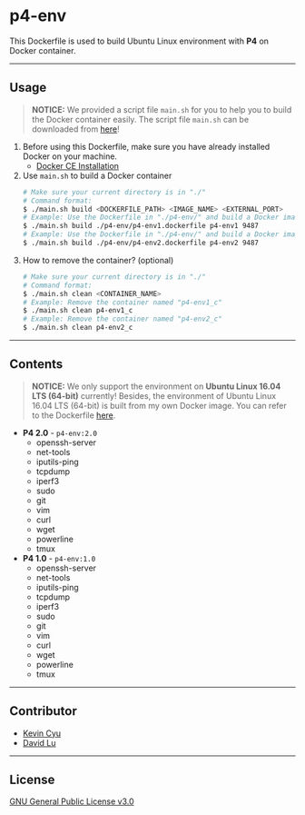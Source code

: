 # p4-env

This Dockerfile is used to build Ubuntu Linux environment with **P4** on Docker container.

---
## Usage

> **NOTICE:** We provided a script file `main.sh` for you to help you to build the Docker container easily. The script file `main.sh` can be downloaded from [here](https://github.com/yungshenglu/Dockerfiles)!

1. Before using this Dockerfile, make sure you have already installed Docker on your machine.
    * [Docker CE Installation](https://docs.docker.com/install)
2. Use `main.sh` to build a Docker container
    ```bash
    # Make sure your current directory is in "./"
    # Command format:
    $ ./main.sh build <DOCKERFILE_PATH> <IMAGE_NAME> <EXTERNAL_PORT>
    # Example: Use the Dockerfile in "./p4-env/" and build a Docker image named "p4-env1" which externel port is 9487
    $ ./main.sh build ./p4-env/p4-env1.dockerfile p4-env1 9487
    # Example: Use the Dockerfile in "./p4-env/" and build a Docker image named "p4-env2" which externel port is 9487
    $ ./main.sh build ./p4-env/p4-env2.dockerfile p4-env2 9487
    ```
3. How to remove the container? (optional)
    ```bash
    # Make sure your current directory is in "./"
    # Command format:
    $ ./main.sh clean <CONTAINER_NAME>
    # Example: Remove the container named "p4-env1_c"
    $ ./main.sh clean p4-env1_c
    # Example: Remove the container named "p4-env2_c"
    $ ./main.sh clean p4-env2_c
    ```

---
## Contents

> **NOTICE:** We only support the environment on **Ubuntu Linux 16.04 LTS (64-bit)** currently! Besides, the environment of Ubuntu Linux 16.04 LTS (64-bit) is built from my own Docker image. You can refer to the Dockerfile [here](../ubuntu-env/).

* **P4 2.0** - `p4-env:2.0`
    * openssh-server
    * net-tools
    * iputils-ping
    * tcpdump
    * iperf3
    * sudo
    * git
    * vim
    * curl
    * wget
    * powerline
    * tmux
* **P4 1.0** - `p4-env:1.0`
    * openssh-server
    * net-tools
    * iputils-ping
    * tcpdump
    * iperf3
    * sudo
    * git
    * vim
    * curl
    * wget
    * powerline
    * tmux

---
## Contributor

* [Kevin Cyu](https://github.com/kevinbird61)
* [David Lu](https://github.com/yungshenglu)

---
## License

[GNU General Public License v3.0](../LICENSE)